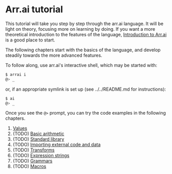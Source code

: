# Arr.ai tutorial

This tutorial will take you step by step through the arr.ai language. It will be
light on theory, focusing more on learning by doing. If you want a more
theoretical introduction to the features of the language, [Introduction to
Arr.ai](../intro.md) is a good place to start.

The following chapters start with the basics of the language, and develop
steadily towards the more advanced features.

To follow along, use arr.ai's interactive shell, which may be started with:

```bash
$ arrai i
@> _
```

or, if an appropriate symlink is set up (see ../../README.md for instructions):

```bash
$ ai
@> _
```

Once you see the `@>` prompt, you can try the code examples in the following
chapters.

1. [Values](values.md)
2. (TODO) [Basic arithmetic](arithmetic.md)
3. (TODO) [Standard library](stdlib.md)
4. (TODO) [Importing external code and data](import.md)
5. (TODO) [Transforms](transforms.md)
6. (TODO) [Expression strings](exprstr.md)
7. (TODO) [Grammars](grammars.md)
8. (TODO) [Macros](macros.md)
